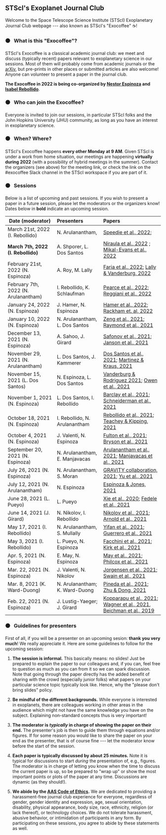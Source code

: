 ## STScI's Exoplanet Journal Club

Welcome to the Space Telescope Science Institute (STScI) Exoplanetary Journal Club webpage --- also known as STScI's "Exocoffee" ☕!


### ⚫ &nbsp; What is this "Exocoffee"?

STScI's Exocoffee is a classical academic journal club: we meet and discuss (typically recent) papers relevant to exoplanetary science in our sessions. Most of them will probably come from academic journals or the [arXiv](https://arxiv.org/list/astro-ph.EP/recent), but pre-prints in other places or submitted articles are also welcome! Anyone can volunteer to present a paper in the journal club.

**The Exocoffee in 2022 is being co-organized by [Nestor Espinoza](http://nestor-espinoza.com/) and [Isabel Rebollido](https://www.stsci.edu/stsci-research/research-directory/isabel-rebollido)**.

### ⚫ &nbsp; Who can join the Exocoffee?

Everyone is invited to join our sessions, in particular STScI folks and the John Hopkins University (JHU) community, as long as you have an interest in exoplanetary science.

### ⚫ &nbsp; When? Where?

STScI's Exocoffee happens **every other Monday at 9 AM**. Given STScI is under a work from home situation, our meetings are happening **virtually during 2022** (with a possibility of hybrid meetings in the summer). Contact the organizers (see above) for the meeting link, or check the link on the #exocoffee Slack channel in the STScI workspace if you are part of it.

### ⚫ &nbsp; Sessions

Below is a list of upcoming and past sessions. If you wish to present a paper in a future session, please let the moderators or the organizers know! Dates below in **bold** indicate an upcoming session.

| Date (moderator)                 | Presenters                         | Papers         |
| ---------------------------------|:---------------------------------- | :--------------|
| March 21st, 2022 (I. Rebollido) | N. Arulanantham,      | [Speedie et al., 2022](https://arxiv.org/pdf/2203.00692.pdf);    |
| **March 7th, 2022 (I. Rebollido)** | A. Shporer, L. Dos Santos | [Niraula et al., 2022](https://arxiv.org/abs/2203.07312) ; [Mikal-Evans et al., 2022](https://arxiv.org/pdf/2202.09884.pdf) |
| February 21st, 2022 (N. Espinoza) | A. Roy, M. Lally | [Faria et al., 2022](https://arxiv.org/abs/2202.05188); [Lally & Vanderburg, 2022](https://arxiv.org/abs/2202.08279) |
| February 7th, 2022 (N. Arulanantham) | I. Rebollido, K. Schlaufman | [Pearce et al., 2022](https://arxiv.org/abs/2201.08369); [Reggiani et al., 2022](https://arxiv.org/abs/2201.08508) |
| January 24, 2022 (N. Espinoza) | J. Hamer, N. Espinoza | [Hamer et al., 2022](https://arxiv.org/abs); [Rackham et. al, 2022](https://arxiv.org/abs/2201.09905) |
| January 10, 2022 (N. Espinoza) | N. Arulanantham, L. Dos Santos | [Zeng et al., 2021](https://arxiv.org/abs/2112.06394); [Raymond et al., 2021](https://arxiv.org/abs/2111.13351) |
| December 13, 2021 (N. Espinoza) | A. Sahoo, J. Girard | [Safonov et al., 2021](https://ui.adsabs.harvard.edu/abs/2021arXiv211102726S/abstract); [Janson et al., 2021](https://www.nature.com/articles/s41586-021-04124-8) |
| November 29, 2021 (N. Arulanantham) | L. Dos Santos, J. Kammerer | [Dos Santos et al., 2021](https://arxiv.org/abs/2111.11370); [Martinez & Kraus, 2021](https://ui.adsabs.harvard.edu/abs/2021arXiv211103087M/abstract) |
| November 15, 2021 (L. Dos Santos) | N. Espinoza, L. Dos Santos | [Vanderburg & Rodriguez 2021](https://arxiv.org/abs/2110.14650); [Owen et al., 2021](https://arxiv.org/abs/2111.06094) |
| November 1, 2021 (N. Espinoza) | L. Dos Santos, I. Rebollido | [Barclay et al., 2021](https://ui.adsabs.harvard.edu/abs/2021arXiv210914608B/abstract); [Schneiderman et al., 2021](https://www.nature.com/articles/s41586-021-03872-x) |
| October 18, 2021 (N. Espinoza) | I. Rebollido, N. Arulanantham | [Rebollido et al., 2021](https://arxiv.org/abs/2110.02308); [Teachey & Kipping, 2021](https://ui.adsabs.harvard.edu/abs/2021MNRAS.tmp.2421T/abstract) |
| October 4, 2021 (N. Espinoza) | J. Valenti, N. Espinoza | [Fulton et al., 2021](https://ui.adsabs.harvard.edu/abs/2021ApJS..255...14F/abstract); [Bryson et al., 2021](https://arxiv.org/abs/2109.13996) |
| September 20, 2021 (N. Espinoza) | N. Arulanantham, E. Manjavacas | [Arulanantham et al., 2021](https://arxiv.org/abs/2107.10284); [Manjavacas et al., 2021](https://arxiv.org/abs/2107.12368) |
| July 26, 2021 (N. Espinoza)     | N. Arulanantham, S. Moran | [GRAVITY collaboration, 2021](https://arxiv.org/pdf/2107.02391.pdf); [Yu et al., 2021](https://www.nature.com/articles/s41550-021-01375-3) |
| July 12, 2021 (N. Arulanantham) | N. Espinoza | [Espinoza & Jones, 2021](https://arxiv.org/abs/2106.15687) |
| June 28, 2021 (L. Pueyo) | L. Pueyo | [Xie et al., 2020](https://arxiv.org/pdf/2012.05242.pdf); [Fedele et al., 2021](https://arxiv.org/pdf/2106.07757.pdf) |
| June 14, 2021 (J. Girard) | N. Nikolov, I. Rebollido | [Nikolov et al., 2021](https://arxiv.org/abs/2105.06522); [Arnold et al., 2021](https://arxiv.org/abs/2105.12264) |
| May 17, 2021 (I. Rebollido) | N. Arulanantham, S. Mullally        | [Yifan et al., 2021](https://arxiv.org/abs/2104.13934); [Guerrero et al., 2021](https://arxiv.org/abs/2103.12538) |
| May 3, 2021 (I. Rebollido)     | L. Pueyo, N. Espinoza            | [Facchini et al., 2021](https://arxiv.org/abs/2101.08369); [Kirk et al., 2021](https://arxiv.org/abs/2105.00012) |
| Apr. 5, 2021 (N. Espinoza)     | E. May, N. Espinoza               | [May et al., 2021](https://arxiv.org/abs/2103.09313); [Philcox et al., 2021](https://arxiv.org/abs/2103.15829) |
| Mar. 22, 2021 (N. Espinoza)  | J. Valenti, N. Nikolov             | [Jorgensen et al., 2021](https://agupubs.onlinelibrary.wiley.com/doi/10.1029/2020JE006509); [Swain et al., 2021](https://arxiv.org/abs/2103.05657)|
| Mar. 8, 2021 (K. Ward-Duong) | N. Arulanantham; K. Ward-Duong     | [Pineda et al., 2021](https://arxiv.org/abs/2102.12485); [Zhu & Dong, 2021](https://arxiv.org/abs/2103.02127)|
| Feb. 22, 2021 (N. Espinoza)  | J. Lustig-Yaeger; J. Girard | [Kopparapu et al., 2021](https://arxiv.org/abs/2102.05027); [Wagner et al., 2021](https://arxiv.org/abs/2102.05159), [Beichman et al., 2019](https://arxiv.org/abs/1910.09709) |

### ⚫ &nbsp; Guidelines for presenters

First of all, if you will be a presenter on an upcoming sesion: **thank you very much**! We really appreciate it. Here are some guidelines to follow for the upcoming session:

1. **The session is informal.** This basically means: no slides! Just be prepared to explain the paper to our colleagues and, if you can, feel free to question as much as you can from it so we can spark discussion. Note that going through the paper directly has the added benefit of sharing with the crowd (especially junior folks) what papers on your particular science topic typically look like. Hence, why the "please don't bring slides" policy.

2. **Be mindful of the different backgrounds.** While everyone is interested in exoplanets, there are colleagues working in other areas in the audience which might not have the same knowledge you have on the subject. Explaining non-standard concepts thus is very important! 

3. **The moderator is _typically_ in charge of showing the paper on their end.** The presenter's job is then to guide them through equations and/or figures. If for some reason you would like to share the paper on your end as the presenter, that is of course fine --- let the moderator know before the start of the session.

4. **Each paper is typically discussed by about 25 minutes.** Note it is typical for discussions to start _during_ the presentation of, e.g., figures. The moderator is in charge of letting you know when the time to discuss the current paper is up, so be prepared to "wrap up" or show the most important points or plots of the paper at any time. Discussions are dynamic (as they should!).

5. **We abide by the [AAS Code of Ethics](https://aas.org/policies/ethics).**  We are dedicated to providing a harassment-free journal club experience for everyone, regardless of gender, gender identity and expression, age, sexual orientation, disability, physical appearance, body size, race, ethnicity, religion (or lack thereof), or technology choices. We do not tolerate harassment, abusive behavior, or intimidation of participants in any form. By participating on these sessions, you agree to abide by these statements as well.




